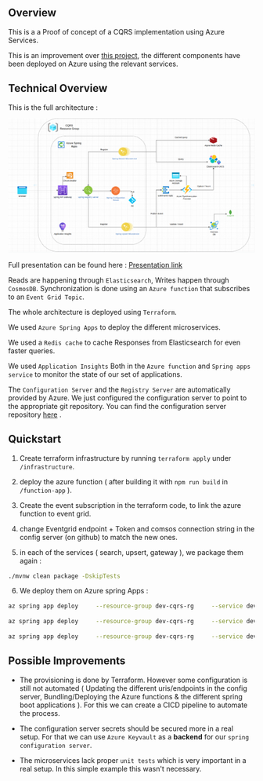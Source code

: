 ## Overview

This is a a Proof of concept of a CQRS implementation using Azure Services.

This is an improvement over [this project](https://github.com/Saief1999/cqrs-microservices), the different components have been deployed on Azure using the relevant services.

## Technical Overview

This is the full architecture :

![Full Architecture](./diagrams/img/architecture.png)

Full presentation can be found here : [Presentation link](https://docs.google.com/presentation/d/1dFtx48FfI9SLz0w9gUmCfHPFU4FizrWqacQEvBQa6wg/edit?usp=sharing)


Reads are happening through `Elasticsearch`, Writes happen through `CosmosDB`. Synchronization is done using an `Azure function` that subscribes to an `Event Grid Topic`.

The whole architecture is deployed using `Terraform`.

We used `Azure Spring Apps` to deploy the different microservices.

We used a `Redis cache` to cache Responses from Elasticsearch for even faster queries.

We used `Application Insights` Both in the `Azure function` and `Spring apps service` to monitor the state of our set of applications.

The `Configuration Server` and the `Registry Server` are automatically provided by Azure. We just configured the configuration server to point to the appropriate git repository. You can find the configuration server repository [here](https://github.com/Saief1999/cqrs-config-repo) .

## Quickstart

1. Create terraform infrastructure by running `terraform apply` under `/infrastructure`.

2. deploy the azure function ( after building it with `npm run build` in `/function-app` ).

3. Create the event subscription in the terraform code, to link the azure function to event grid.

4. change  Eventgrid endpoint + Token and comsos connection string in the config server (on github) to match the new ones.

5. in each of the services ( search, upsert, gateway ), we package them again : 

```bash
./mvnw clean package -DskipTests
```

6. We deploy them on Azure spring Apps :

```bash
az spring app deploy     --resource-group dev-cqrs-rg     --service dev-cqrs-springcloud     --name search-microservice     --artifact-path target/search-microservice-0.0.1-SNAPSHOT.jar --deployment default
```

```bash
az spring app deploy     --resource-group dev-cqrs-rg     --service dev-cqrs-springcloud     --name upsert-microservice     --artifact-path target/upsert-microservice-0.0.1-SNAPSHOT.jar --deployment default
```

```bash
az spring app deploy     --resource-group dev-cqrs-rg     --service dev-cqrs-springcloud     --name gateway-service    --artifact-path target/gateway-service-0.0.1-SNAPSHOT.jar --deployment default
```

## Possible Improvements

- The provisioning is done by Terraform. However some configuration is still not automated ( Updating the different uris/endpoints in the config server, Bundling/Deploying the Azure functions & the different spring boot applications ). For this we can create a CICD pipeline to automate the process.

- The configuration server secrets should be secured more in a real setup. For that we can use `Azure Keyvault` as a **backend** for our `spring configuration server`.

- The microservices lack proper `unit tests` which is very important in a real setup. In this simple example this wasn't necessary.